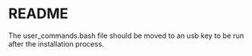 # README

The user_commands.bash file should be moved to an usb key to be run after the installation process.
